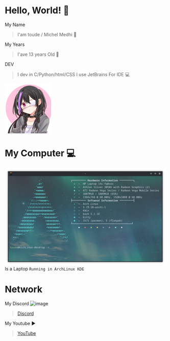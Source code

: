 # Hello, World! 👋

My Name
>I'am toude / Michel Medhi  👦                  

My Years
>I'ave 13 years Old 🎂

DEV
>I dev in C/Python/html/CSS I use JetBrains For IDE 💻

![image](https://github.com/toude-Archs/Profile/blob/main/jjh.png?raw=true)

# My Computer 💻

![image](https://github.com/toude-Archs/ArchLinux/blob/main/Screenshot_20220924_103659.png?raw=true)
 Is a Laptop
 ```Running in ArchLinux KDE```
 
 # Network
 
 My Discord ![image](https://img.icons8.com/officexs/2x/discord.png)
 >[Discord](https://discord.gg/z5gg4J4J33)
 
 My Youtube ▶️
 >[YouTube](https://www.youtube.com/channel/UC1aCxBgaouzoEV3PVpOsxSw)
